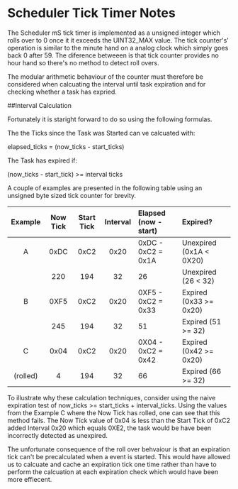 #  Scheduler Tick Timer Notes

The Scheduler mS tick timer is implemented as a unsigned integer which rolls over to 0 once it it exceeds the UINT32_MAX value.   The tick counter's' operation is similar to the minute hand on a analog clock which simply goes back 0 after 59.  The diference betweeen is that tick counter provides no hour hand so there's no method to detect roll overs.  

The modular arithmetic behaviour of the counter must therefore be considered when calcuating the interval until task expiration and for checking whether a task has expried.  

##Interval Calculation

Fortunately it is staright forward to do so using the following formulas.
  
The the Ticks since the Task was Started can ve calcuated with:  
 
elapsed_ticks = (now_ticks - start_ticks)   
  
The Task has expired if:

(now_ticks - start_tick) >= interval ticks  
                           
A couple of examples are presented in the following table using an unsigned byte sized tick counter for brevity.
             
| Example    | Now Tick | Start Tick | Interval | Elapsed (now - start) | Expired?                |
|  :----:    | :----:   |  :----:    |  :----:  | :----                 | :----                   |
| A          | 0xDC     | 0xC2       | 0x20     | 0xDC - 0xC2 = 0x1A    | Unexpired (0x1A < 0X20) | 
|            | 220      | 194        | 32       | 26                    | Unexpired (26 < 32)     | 
| B          | 0XF5     | 0xC2       | 0x20     | 0XF5 - 0xC2 = 0x33    | Expired (0x33 >= 0x20)  |
|            | 245      | 194        | 32       | 51                    | Expired (51 >= 32)      |
| C          | 0x04     | 0xC2       | 0x20     | 0X04 - 0xC2 = 0x42    | Expired (0x42 >= 0x20)  |
| (rolled)   | 4        | 194        | 32       | 66                    | Expired (66 >= 32)      | 
     
To illustrate why these calculation techniques, consider using the naive expiration test of now_ticks >= start_ticks + interval_ticks.  Using the values from the Example C where the Now Tick has rolled, one can see that this method fails.  The Now Tick value of 0x04 is less than the Start Tick of 0xC2 added Interval 0x20 which equals 0XE2, the task would be have been incorrectly detected as unexpired.  

The unfortunate consequence of the roll over behvaiour is that an expiration tick can't be precalculated when a event is started.  This would have allowed us to calcuate and cache an expiration tick one time rather than have to perform the calcuation at each expiration check which would have been more effiecent.    
